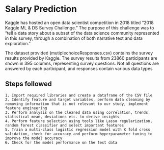 # Salary Prediction

Kaggle has hosted an open data scientist competition in 2018 titled “2018 Kaggle ML & DS Survey Challenge.” The purpose of this challenge was to “tell a data story about a subset of the data science community represented in this survey, through a combination of both narrative text and data exploration.”

The dataset provided (mutiplechoiceResponses.csv) contains the survey results provided by Kaggle. The survey results from 23860 participants are shown in 395 columns, representing survey questions. Not all questions are answered by each participant, and responses contain various data types

  ## Steps followed
    1. Import required libraries and create a dataframe of the CSV file
    2. Identify feature and target variables, perform data cleaning by removing information that is not relevant to our study, implement feature engineering 
    3. Perform analysis on the cleaned data using correlation, trends, statistical mean, deviations etc. to derive insights
    4. Perform feature selection using tools like Lasso regularization, random forest classifier and select important features
    5. Train a multi-class logistic regression model with K fold cross validation, check for accuracy and perform hyperparameter tuning to improve the model accuracy
    6. Check for the model performance on the test data
